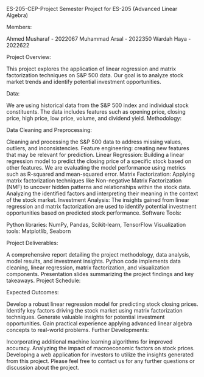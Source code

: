 
ES-205-CEP-Project
Semester Project for ES-205 (Advanced Linear Algebra)

Members:

Ahmed Musharaf - 2022067
Muhammad Arsal - 2022350
Wardah Haya - 2022622

Project Overview:

This project explores the application of linear regression and matrix factorization techniques on S&P 500 data. Our goal is to analyze stock market trends and identify potential investment opportunities.

Data:

We are using historical data from the S&P 500 index and individual stock constituents.
The data includes features such as opening price, closing price, high price, low price, volume, and dividend yield.
Methodology:

Data Cleaning and Preprocessing:

Cleaning and processing the S&P 500 data to address missing values, outliers, and inconsistencies.
Feature engineering: creating new features that may be relevant for prediction.
Linear Regression:
Building a linear regression model to predict the closing price of a specific stock based on other features.
We are evaluating the model performance using metrics such as R-squared and mean-squared error.
Matrix Factorization:
Applying matrix factorization techniques like Non-negative Matrix Factorization (NMF) to uncover hidden patterns and relationships within the stock data.
Analyzing the identified factors and interpreting their meaning in the context of the stock market.
Investment Analysis:
The insights gained from linear regression and matrix factorization are used to identify potential investment opportunities based on predicted stock performance.
Software Tools:

Python libraries: NumPy, Pandas, Scikit-learn, TensorFlow
Visualization tools: Matplotlib, Seaborn

Project Deliverables:

A comprehensive report detailing the project methodology, data analysis, model results, and investment insights.
Python code implements data cleaning, linear regression, matrix factorization, and visualization components.
Presentation slides summarizing the project findings and key takeaways.
Project Schedule:


Expected Outcomes:

Develop a robust linear regression model for predicting stock closing prices.
Identify key factors driving the stock market using matrix factorization techniques.
Generate valuable insights for potential investment opportunities.
Gain practical experience applying advanced linear algebra concepts to real-world problems.
Further Developments:

Incorporating additional machine learning algorithms for improved accuracy.
Analyzing the impact of macroeconomic factors on stock prices.
Developing a web application for investors to utilize the insights generated from this project.
Please feel free to contact us for any further questions or discussion about the project.
